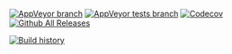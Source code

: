 [![AppVeyor branch](https://img.shields.io/appveyor/ci/j2ghz/modsink/master.svg)](https://ci.appveyor.com/project/j2ghz/modsink)
[![AppVeyor tests branch](https://img.shields.io/appveyor/tests/j2ghz/modsink/develop.svg)](https://ci.appveyor.com/project/j2ghz/modsink/build/tests)
[![Codecov](https://img.shields.io/codecov/c/github/j2ghz/ModSink.svg)](https://codecov.io/gh/j2ghz/ModSink)
[![Github All Releases](https://img.shields.io/github/downloads/j2ghz/ModSink/total.svg)](https://github.com/j2ghz/ModSink/releases)

[![Build history](https://buildstats.info/appveyor/chart/j2ghz/modsink)](https://ci.appveyor.com/project/j2ghz/modsink/history)
